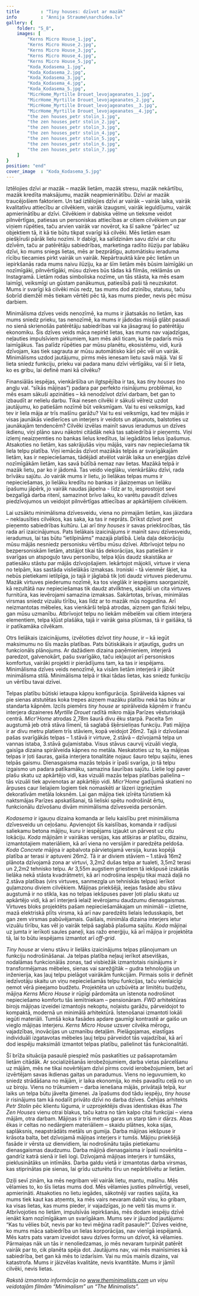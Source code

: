 ```yaml
---
title        : "Tiny houses: dzīvot ar mazāk"
info         : "Annija Straume\narchidea.lv"
gallery: {
    folder: "S_8",
    images: [
        "Kerns Micro House_1.jpg",
        "Kerns Micro House_2.jpg",
        "Kerns Micro House_3.jpg",
        "Kerns Micro House_4.jpg",
        "Kerns Micro House_5.jpg",
        "Koda_Kodasema_1.jpg",
        "Koda_Kodasema_2.jpg",
        "Koda_Kodasema_3.jpg",
        "Koda_Kodasema_4.jpg",
        "Koda_Kodasema_5.jpg",
        "MicrHome_Myrtille Drouet_levojageanates_1.jpg",
        "MicrHome_Myrtille Drouet_levojageanates_2.jpg",
        "MicrHome_Myrtille Drouet_levojageanates__3.jpg",
        "MicrHome_Myrtille Drouet_levojageanates__4.jpg",
        "the zen houses_petr stolin_1.jpg",
        "the zen houses_petr stolin_2.jpg",
        "the zen houses_petr stolin_3.jpg",
        "the zen houses_petr stolin_4.jpg",
        "the zen houses_petr stolin_5.jpg",
        "the zen houses_petr stolin_6.jpg",
        "the zen houses_petr stolin_7.jpg"
    ]
}
position: "end"
cover_image  : "Koda_Kodasema_5.jpg"
---
```

<p>Iztēlojies dzīvi ar mazāk – mazāk lietām, mazāk stresu, mazāk nekārtību, mazāk kredīta maksājumu, mazāk neapmierinātību. Dzīvi ar mazāk traucējošiem faktoriem. Un tad iztēlojies dzīvi ar vairāk – vairāk laika, vairāk kvalitatīvu attiecību ar cilvēkiem, vairāk izaugsmi, vairāk ieguldījumu, vairāk apmierinātību ar dzīvi. Cilvēkiem ir dabiska vēlme un tieksme veidot pilnvērtīgas, patiesas un personiskas attiecības ar citiem cilvēkiem un par viņiem rūpēties, taču arvien vairāk var novērot, ka šī saikne “pārlec” uz objektiem tā, it kā tie būtu tikpat svarīgi kā cilvēki. Mēs lietām esam piešķīruši pārāk lielu nozīmi. Ir dabīgi, ka salīdzinām savu dzīvi ar citu dzīvēm, taču ar patērētāju sabiedrības, marketinga radīto ilūziju par labāku dzīvi, ko mums sniegs lietas, mēs ar bezprātīgu, automātisku ieraduma rīcību tiecamies pirkt vairāk un vairāk. Nepārtrauktā kāre pēc lietām un iepirkšanās rada mums naivu ilūziju, ka ar šīm lietām mēs būsim laimīgāki un nozīmīgāki, pilnvērtīgāki, mūsu dzīves būs tādas kā filmās, reklāmās un Instagramā. Lietām rodas simboliska nozīme, un tās stāsta, ka mēs esam laimīgi, veiksmīgi un gūstam panākumus, patiesībā paši tā neuzskatot. Mums ir svarīgi kā cilvēki mūs redz, tas mums dod atzinību, statusu, taču šobrīd diemžēl mēs tiekam vērtēti pēc tā, kas mums pieder, nevis pēc mūsu darbiem.

Minimālisma dzīves veids nenozīmē, ka mums ir jāatsakās no lietām, kas mums sniedz prieku, tas nenozīmē, ka mums ir jādodas misijā glābt pasauli no sienā skrienošās patērētāju sabiedrības vai ka jāsagrauj šo patērētāju ekonomiku. Šis dzīves veids māca nepirkt lietas, kas mums nav vajadzīgas, neļauties impulsīviem pirkumiem, kam mēs akli ticam, ka tie padarīs mūs laimīgākus. Tas palīdz rūpēties par mūsu planētu, ekosistēmu, vidi, kurā dzīvojam, kas tiek sagrauta ar mūsu automātisko kāri pēc vēl un vairāk. Minimālisms uzdod jautājumu, pirms mēs ienesam lietu savā mājā. Vai šī lieta sniedz funkciju, prieku vai padara manu dzīvi vērtīgāku, vai šī ir lieta, ko es gribu, lai definē mani kā cilvēku?

Finansiālās iespējas, vienkāršība un ilgtspējība ir tas, kas <em>tiny houses</em> (no angļu val. “sīkās mājiņas”) padara par perfekto risinājumu problēmai, ko mēs esam sākuši apzināties – kā nenodzīvot dzīvi darbam, bet gan to izbaudīt ar nelielu darbu. Tikai nesen cilvēki ir sākuši vēlreiz uzdot jautājumu, ko patiešām nozīmē būt veiksmīgam. Vai tu esi veiksmīgs, kad tev ir liela māja ar trīs mašīnu garāžu? Vai tu esi veiksmīgs, kad tev mājās ir visas jaunākās viedierīces un interjers ir veidots un atjaunots, balstoties uz jaunākajām tendencēm? Cilvēki izvēlas mainīt savus ieradumus un dzīves ikdienu, viņi plāno savu nākotni citādāk nekā tas sabiedrībā ir pieņemts. Viņi izlemj neaizņemties no bankas lielus kredītus, lai iegādātos lielus īpašumus. Atsakoties no lietām, kas sakrājušās viņu mājās, vairs nav nepieciešama tik liela telpu platība. Viņi iemācās dzīvot mazākās telpās ar svarīgākajām lietām, kas ir nepieciešamas, tādējādi atvēlot vairāk laika un enerģijas dzīvē nozīmīgākām lietām, kas savā būtībā nemaz nav lietas. Mazākā telpā ir mazāk lietu, par ko ir jādomā. Tas veido vieglāku, vienkāršāku dzīvi, rada brīvāku sajūtu. Jo vairāk mums ir lietu, jo lielākas telpas mums ir nepieciešamas, jo lielāku kredītu no bankas ir jāaizņemas un lielāku īpašumu jāpērk, jo vairāk naudas jāpelna - līdz ar to, iesprostojot sevi bezgalīgā darba ritenī, samazinot brīvo laiku, ko varētu pavadīt dzīves piedzīvojumos un veidojot pilnvērtīgas attiecības ar apkārtējiem cilvēkiem.

Lai uzsāktu minimālisma dzīvesveidu, viena no pirmajām lietām, kas jāizdara – neklausīties cilvēkos, kas saka, ka tas ir neprāts. Drīkst dzīvot pret pieņemto sabiedrības kultūru. Lai arī <em>tiny houses</em> ir savas priekšrocības, tās rada arī izaicinājumus. Pats lielākais izaicinājums ir mainīt savu dzīvesveidu, ieradumus, lai tas būtu “ietilpināms” mazajā platībā. Liela daļa dekorāciju mūsu mājās nesniedz personisku vērtību mūsu dzīvei. Atbrīvojot telpu no bezpersoniskām lietām, atstājot tikai tās dekorācijas, kas patiešām ir svarīgas un atspoguļo tavu personību, telpa kļūs daudz skaistāka ar patiesāku stāstu par mājās dzīvojošajiem. Iekārtojot mājokli, virtuve ir viena no telpām, kas sastāda vislielākās izmaksas. Ironiski - tā vienmēr šķiet, ka nebūs pietiekami ietilpīga, jo tajā ir jāglabā tik ļoti daudz virtuves piederumu. Mazāk virtuves piederumu nozīmē, ka tos vieglāk ir iespējams saorganizēt, kā rezultātā nav nepieciešamas tik daudz atvilktnes, skapīši un cita virtuves furnitūra, kas ievērojami samazina izmaksas. Sakārtotas, brīvas, minimālas virsmas sniedz vizuālu tīrību, kas līdz ar to mazāk mūs nogurdina. Arī neizmantotas mēbeles, kas vienkārši telpā atrodas, aizņem gan fiziski telpu, gan mūsu uzmanību. Atbrīvojot telpu no liekām mēbelēm vai citiem interjera elementiem, telpa kļūst plašāka, tajā ir vairāk gaisa plūsmas, tā ir gaišāka, tā ir patīkamāka cilvēkam.

Otrs lielākais izaicinājums, izvēloties dzīvot <em>tiny house</em>, ir – kā iegūt maksimumu no šīs mazās platības. Pats būtiskākais ir atjautīgs, gudrs un funkcionāls plānojums. Ar dažādiem dizaina paņēmieniem, interjerā paredzot, galvenokārt, pašu svarīgāko, taču iekļaujot arī personiskos komfortus, vairāki projekti ir pierādījums tam, ka tas ir iespējams. Minimālisma dzīves veids nenozīmē, ka visām lietām interjerā ir jābūt minimālisma stilā. Minimālisma telpā ir tikai tādas lietas, kas sniedz funkciju un vērtību tavai dzīvei.

Telpas platību būtiski ietaupa kāpņu konfigurācija. Spirālveida kāpnes vai pie sienas atstutētas koka trepes aizņem mazāku platību nekā tas būtu ar standarta kāpnēm. Izcils piemērs <em>tiny house</em> ar spirālveida kāpnēm ir franču interjera dizaineres <em>Myrtille Drouet</em> radītā mikro māja Parīzes vēsturiskajā centrā. <em>Micr’Home</em> atrodas 2,78m šaurā divu ēku starpā. Pacelta 5m augstumā jeb otrā stāva līmenī, tā saglabā šķērsieliņas funkciju. Pati mājiņa ir ar divu metru platiem trīs stāviem, kopā veidojot 26m2. Tajā ir dzīvošanai pašas svarīgākās telpas – 1.stāvā ir virtuve, 2.stāvā – dzīvojamā telpa un vannas istaba, 3.stāvā guļamistaba. Visus stāvus caurvij vizuāli viegla, gaisīga dizaina spirālveida kāpnes no metāla. Neskatoties uz to, ka mājiņas telpas ir ļoti šauras, gaiša interjera tonalitāte nojauc šauro telpu sajūtu, ienes telpās gaismu. Dienasgaisma mazās telpās ir īpaši svarīga, jo tā telpu izgaismo un padara patīkamāku, samazina šaurības sajūtu. Lielie logi paver plašu skatu uz apkārtējo vidi, kas vizuāli mazās telpas platības palielina – tās vizuāli tiek apvienotas ar apkārtējo vidi. <em>Micr’Home</em> gadījumā skatieni no ārpuses caur lielajiem logiem tiek nomaskēti ar lāzeri izgrieztām dekoratīvām metāla loksnēm. Lai gan mājiņa tiek izīrēta tūristiem kā naktsmājas Parīzes apskatīšanai, tā lieliski spētu nodrošināt ērtu, funkcionālu dzīvošanu divām minimālisma dzīvesveida personām.

<em>Kodasema</em> ir igauņu dizaina komanda ar lielu kaislību pret minimālisma dzīvesveidu un ceļošanu. Apvienojot šīs kaislības, komanda ir radījusi saliekamu betona mājiņu, kuru ir iespējams izjaukt un pārvest uz citu lokāciju. <em>Koda</em> mājiņām ir vairākas versijas, kas atšķiras ar platību, dizainu, izmantotajiem materiāliem, kā arī viena no versijām ir paredzēta peldoša. <em>Koda Concrete</em> mājiņa ir apbalvota pārvietojamā versija, kuras kopējā platība ar terasi ir aptuveni 26m2. Tā ir ar diviem stāviem – 1.stāvā 16m2 plānota dzīvojamā zona ar virtuvi, 3,2m2 dušas telpa ar tualeti, 3,5m2 terasi un 2,2m2 tehnisko telpu. Ar 3,55m augstiem griestiem tā iekšpusē izskatās lielāka nekā stāsta kvadrātmetri, kā arī nodrošina iespēju tikai mazā daļā no 2.stāva platības (virs virtuves, sanmezgla un tehniskās telpas) ierīkot guļamzonu diviem cilvēkiem. Mājiņas priekšējā, ieejas fasāde abu stāvu augstumā ir no stikla, kas no telpas iekšpuses paver ļoti plašu skatu uz apkārtējo vidi, kā arī interjerā ielaiž ievērojamu daudzumu dienasgaismas. Virtuves bloks projektēts pašam nepieciešamākajam un minimāli – izlietne, mazā elektriskā plīts virsma, kā arī nav paredzēts lielais ledusskapis, bet gan zem virsmas pabūvējamais. Gaišais, minimāla dizaina interjers ietur vizuālu tīrību, kas vēl jo vairāk telpā saglabā plašuma sajūtu. <em>Koda</em> mājiņai uz jumta ir ierīkoti saules paneļi, kas ražo enerģiju, kā arī mājiņa ir projektēta tā, lai to būtu iespējams izmantot arī <em>off-grid</em>.

<em>Tiny house</em> ar vienu stāvu ir lielāks izaicinājums telpas plānojumam un funkciju nodrošināšanai. Ja telpas platība neļauj ierīkot atsevišķas, nodalāmas funkcionālās zonas, tad visbiežāk izmantotais risinājums ir transformējamas mēbeles, sienas vai sarežģītāk – gudra tehnoloģija un inženierija, kas ļauj telpu pielāgot vairākām funkcijām. Pirmais solis ir definēt iedzīvotāju skaitu un viņu nepieciešamās telpu funkcijas, taču vienlaicīgi ņemot vērā pieejamo budžetu. Projektēta un uzbūvēta ar limitētu budžetu, mājiņa <em>Kerns Micro House</em> ir rūpīgi pārdomāta un īstenota nodrošinot nepieciešamo komfortu tās iemītniekam – pensionāram. <em>FWD</em> arhitektūras birojs mājiņas izveidei izmantojis nekoptu, nolaistu garāžu, pārveidojot to kompaktā, modernā un minimālā arhitektūrā. Īstenošanai izmantoti lokāli iegūti materiāli. Tumšā koka fasādes apdare gaumīgi kontrastē ar gaišo un vieglo mājiņas interjeru. <em>Kerns Micro House</em> uzsver cilvēka mērogu, vajadzības, inovācijas un uzmanību detaļām. Pielāgojamas, elastīgas individuāli izgatavotas mēbeles ļauj telpu pārveidot tās vajadzībai, kā arī dod iespēju maksimāli izmantot telpas platību, palielinot tās funkcionalitāti.

Šī brīža situācija pasaulē piespiež mūs paskatīties uz pašsaprotamām lietām citādāk. Ar socializēšanās ierobežojumiem, darba vietas pārcelšanu uz mājām, mēs ne tikai novērtējam dzīvi pirms covid ierobežojumiem, bet arī izvērtējam savas ikdienas gaitas un paradumus. Viens no ieguvumiem, ko sniedz strādāšana no mājām, ir laika ekonomija, ko mēs pavadītu ceļā no un uz biroju. Viens no trūkumiem – darba ienešana mājās, privātajā telpā, kur laiks un telpa būtu jāvelta ģimenei. Ja īpašums dod tādu iespēju, <em>tiny house</em> ir risinājums tam kā nodalīt privāto dzīvi no darba dzīves. Čehijas arhitekts <em>Petr Stolin</em> pēc klientu lūguma, ir uzprojektējis divas identiskas ēkas <em>The Zen Houses</em> vienu otrai blakus, taču katra no tām kalpo citai funkcijai – viena mājām, otra darbam. Mājiņas ir trīs metrus garas un starp tām ir dārzs. Abas ēkas ir celtas no nedārgiem materiāliem – skaidu plātnes, koka sijas, saplāksnis, neapstrādāts metāls un gumija. Darba mājiņas iekšpuse ir krāsota balta, bet dzīvojamā mājiņas interjers ir tumšs. Mājiņu priekšējā fasāde ir vērsta uz dienvidiem, lai nodrošinātu tajās pietiekamu dienasgaismas daudzumu. Darba mājiņā dienasgaisma ir īpaši novērtēta – gandrīz katrā sienā ir lieli logi. Dzīvojamā mājiņas interjers ir tumšāks, pieklusinātāks un intīmāks. Darba galdu vietā ir izmantotas darba virsmas, kas stiprinātas pie sienas, lai grīdu uzturētu tīru un nepārblīvētu ar lietām.

Dziļi sevī zinām, ka mēs negribam vēl vairāk lietu, mantu, mašīnu. Mēs vēlamies to, ko šīs lietas mums dod. Mēs vēlamies justies pilnvērtīgi, veseli, apmierināti. Atsakoties no lietu iegādes, sākotnēji var rasties sajūta, ka mums tiek kaut kas atņemts, ka mēs vairs nevaram dabūt visu, ko gribam, ka visas lietas, kas mums pieder, ir vajadzīgas, jo ne velti tās mums ir. Atbrīvojoties no lietām, impulsīvās iepirkšanās, mēs dodam iespēju dzīvē ienākt kam nozīmīgākam un svarīgākam. Mums sev ir jāuzdod jautājums: “Kas tu vēlies būt, nevis par ko tevi mēģina radīt pasaule?”. Dzīves veidne, ko mums māca sabiedrība un lielas korporācijas, nav vienīgā iespējamā. Mēs katrs pats varam izveidot savu dzīves formu un dzīvot, kā vēlamies. Pārmaiņas nāk un tās ir nenoliedzamas, jo mēs nevaram turpināt patērēt vairāk par to, cik planēta spēja dot. Jautājums nav, vai mēs mainīsimies kā sabiedrība, bet gan kā mēs to izdarīsim. Vai nu mūs mainīs dizains, vai katastrofa. Mums ir jāizvēlas kvalitāte, nevis kvantitāte. Mums ir jāmīl cilvēki, nevis lietas.

<em>Rakstā izmantota informācija no www.theminimalists.com un viņu veidotajām filmām “Minimalism” un “The Minimalists”.</em></p>
